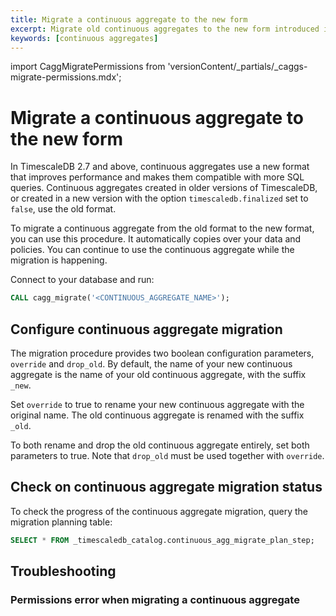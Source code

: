 ```yaml
---
title: Migrate a continuous aggregate to the new form
excerpt: Migrate old continuous aggregates to the new form introduced in TimescaleDB 2.7
keywords: [continuous aggregates]
---
```


import CaggMigratePermissions from 'versionContent/_partials/_caggs-migrate-permissions.mdx';

# Migrate a continuous aggregate to the new form

In TimescaleDB 2.7 and above, continuous aggregates use a new format that
improves performance and makes them compatible with more SQL queries. Continuous
aggregates created in older versions of TimescaleDB, or created in a new version
with the option `timescaledb.finalized` set to `false`, use the old format.

To migrate a continuous aggregate from the old format to the new format, you can
use this procedure. It automatically copies over your data and policies. You can
continue to use the continuous aggregate while the migration is happening.

Connect to your database and run:

```sql
CALL cagg_migrate('<CONTINUOUS_AGGREGATE_NAME>');
```

## Configure continuous aggregate migration

The migration procedure provides two boolean configuration parameters,
`override` and `drop_old`. By default, the name of your new continuous
aggregate is the name of your old continuous aggregate, with the suffix `_new`.

Set `override` to true to rename your new continuous aggregate with the
original name. The old continuous aggregate is renamed with the suffix `_old`.

To both rename and drop the old continuous aggregate entirely, set both
parameters to true. Note that `drop_old` must be used together with
`override`.

## Check on continuous aggregate migration status

To check the progress of the continuous aggregate migration, query the migration
planning table:

```sql
SELECT * FROM _timescaledb_catalog.continuous_agg_migrate_plan_step;
```

## Troubleshooting

### Permissions error when migrating a continuous aggregate

<CaggMigratePermissions />
